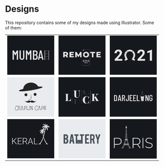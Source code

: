 # Designs
This repository contains some of my designs made using Illustrator.
Some of them:
<table>
    <tr>
      <td><img src="2020-12/png/27.12.2020.png"></td>
      <td><img src="2020-12/png/08.12.2020.png"></td>
      <td><img src="2021-01/png/01.01.2021.png"></td>
    </tr>
    <tr>
      <td><img src="2020-11/png/18.11.2020.png"></td>
      <td><img src="2020-12/png/06.12.2020.png"></td>
      <td><img src="2020-12/png/31.12.2020.png"></td>
    </tr>
    <tr>
      <td><img src="2020-12/png/25.12.2020.png"></td>
      <td><img src="2020-11/png/28.11.2020.png"></td>
      <td><img src="2020-12/png/18.12.2020.png"></td>
    </tr>
</table>
